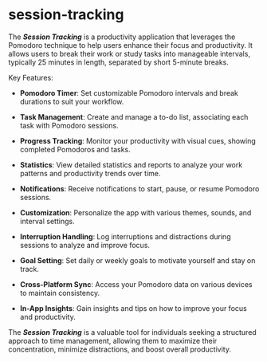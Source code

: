 # session-tracking

The **_Session Tracking_** is a productivity application that leverages the Pomodoro technique to help users enhance their focus and productivity. It allows users to break their work or study tasks into manageable intervals, typically 25 minutes in length, separated by short 5-minute breaks.

Key Features:

- **Pomodoro Timer**: Set customizable Pomodoro intervals and break durations to suit your workflow.

- **Task Management**: Create and manage a to-do list, associating each task with Pomodoro sessions.

- **Progress Tracking**: Monitor your productivity with visual cues, showing completed Pomodoros and tasks.

- **Statistics**: View detailed statistics and reports to analyze your work patterns and productivity trends over time.

- **Notifications**: Receive notifications to start, pause, or resume Pomodoro sessions.

- **Customization**: Personalize the app with various themes, sounds, and interval settings.

- **Interruption Handling**: Log interruptions and distractions during sessions to analyze and improve focus.

- **Goal Setting**: Set daily or weekly goals to motivate yourself and stay on track.

- **Cross-Platform Sync**: Access your Pomodoro data on various devices to maintain consistency.

- **In-App Insights**: Gain insights and tips on how to improve your focus and productivity.

The **_Session Tracking_** is a valuable tool for individuals seeking a structured approach to time management, allowing them to maximize their concentration, minimize distractions, and boost overall productivity.
